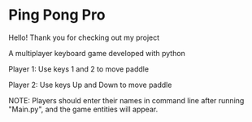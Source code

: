 <h1> Ping Pong Pro </h1>
Hello!
Thank you for checking out my project

A multiplayer keyboard game developed with python

Player 1: Use keys 1 and 2 to move paddle

Player 2: Use keys Up and Down to move paddle

NOTE: Players should enter their names in command line after running "Main.py", and the game entities will appear.

